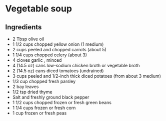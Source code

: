 Vegetable soup
=======
## Ingredients
* 2 Tbsp olive oil
* 1 1/2 cups chopped yellow onion (1 medium)
* 2 cups peeled and chopped carrots (about 5)
* 1 1/4 cups chopped celery (about 3)
* 4 cloves garlic , minced
* 4 (14.5 oz) cans low-sodium chicken broth or vegetable broth
* 2 (14.5 oz) cans diced tomatoes (undrained)
* 3 cups peeled and 1/2-inch thick diced potatoes (from about 3 medium)
* 1/3 cup chopped fresh parsley
* 2 bay leaves
* 1/2 tsp dried thyme
* Salt and freshly ground black pepper
* 1 1/2 cups chopped frozen or fresh green beans
* 1 1/4 cups frozen or fresh corn
* 1 cup frozen or fresh peas